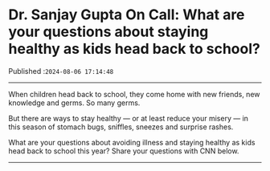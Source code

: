 # Dr. Sanjay Gupta On Call: What are your questions about staying healthy as kids head back to school?

Published :`2024-08-06 17:14:48`

---

When children head back to school, they come home with new friends, new knowledge and germs. So many germs.

But there are ways to stay healthy — or at least reduce your misery — in this season of stomach bugs, sniffles, sneezes and surprise rashes.

What are your questions about avoiding illness and staying healthy as kids head back to school this year? Share your questions with CNN below.

---

